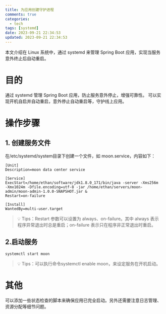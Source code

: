 ```yaml
---
title: 为应用创建守护进程
comments: true
categories:
  - tech
tags: [systemd]
date: 2023-09-21 22:34:53
updated: 2023-09-21 22:34:53
---
```


本文介绍在 Linux 系统中，通过 systemd 来管理 Spring Boot 应用，实现当服务意外终止后自动重启。

# 目的

通过 systemd 管理 Spring Boot 应用，防止服务意外停止，增强可靠性。
可以实现开机自启并自动重启，意外停止自动重启等，守护线上应用。

# 操作步骤

## 1. 创建服务文件

在/etc/systemd/system目录下创建一个文件，如 moon.service，内容如下：

```text
[Unit]
Description=moon data center service

[Service]
ExecStart=/home/ethan/software/jdk1.8.0_171/bin/java -server -Xms256m -Xmx1024m -Dfile.encoding=utf-8 -jar /home/ethan/servers/moon-admin/moon-admin-1.0.0-SNAPSHOT.jar &
Restart=on-failure

[Install]
WantedBy=multi-user.target
```

> 💡 Tips：Restart 参数可以设置为 always、on-failure。其中 always 表示程序异常退出时总是重启；on-failure 表示只在程序非正常退出时重启。

## 2.启动服务

`systemctl start moon`

> 💡 Tips：可以执行命令systemctl enable moon，来设定服务在开机启动。
 
# 其他

可以添加一些状态检查的脚本来确保应用已完全启动。另外还需要注意日志管理、资源分配等细节问题。
